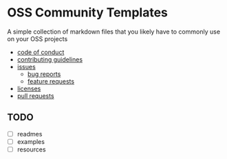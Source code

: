 # OSS Community Templates

A simple collection of markdown files that you likely have to commonly use on your OSS projects

- [code of conduct](/code_of_conduct)
- [contributing guidelines](/contributing_guidelines)
- [issues](/issue_templates)
  - [bug reports](/issue_templates/bug_reports)
  - [feature requests](/issue_templates/feature_requests)
- [licenses](/license)
- [pull requests](/pull_request_templates)

## TODO

 - [ ] readmes
 - [ ] examples
 - [ ] resources
